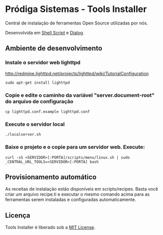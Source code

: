 # Pródiga Sistemas - Tools Installer

Central de instalação de ferramentas Open Source utilizadas por nós.

Desenvolvida em [Shell Script](http://aurelio.net/shell/) e [Dialog](http://aurelio.net/shell/dialog/).

## Ambiente de desenvolvimento

### Instale o servidor web lighttpd
http://redmine.lighttpd.net/projects/lighttpd/wiki/TutorialConfiguration

    sudo apt-get install lighttpd

### Copie e edite o caminho da variável "server.document-root" do arquivo de configuração

    cp lighttpd.conf.example lighttpd.conf

### Execute o servidor local

    ./localserver.sh

### Baixe o projeto e o copie para um servidor web. Execute:

    curl -sS <SERVIDOR>[:PORTA]/scripts/menu/linux.sh | sudo _CENTRAL_URL_TOOLS=<SERVIDOR>[:PORTA] bash

## Provisionamento automático

As receitas de instalação estão disponíveis em scripts/recipes. Basta você criar um arquivo recipe.ti e executar o mesmo comando acima para as ferramentas serem instaladas e configuradas automaticamente.

## Licença

Tools Installer é liberado sob a [MIT License](http://www.opensource.org/licenses/MIT).
